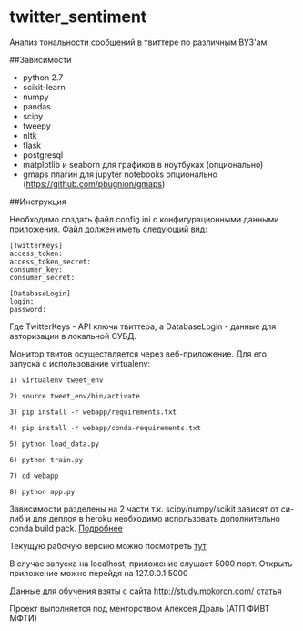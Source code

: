 # twitter_sentiment
Анализ тональности сообщений в твиттере по различным ВУЗ'ам.

##Зависимости
* python 2.7
* scikit-learn
* numpy
* pandas
* scipy
* tweepy
* nltk
* flask
* postgresql
* matplotlib и seaborn для графиков в ноутбуках (опционально)
* gmaps плагин для jupyter notebooks опционально (https://github.com/pbugnion/gmaps)

##Инструкция

Необходимо создать файл config.ini с конфигурационными данными приложения. Файл должен иметь следующий вид:

```shell
[TwitterKeys]
access_token: 
access_token_secret: 
consumer_key: 
consumer_secret: 

[DatabaseLogin]
login: 
password: 

```
Где TwitterKeys - API ключи твиттера, а DatabaseLogin - данные для авторизации в локальной СУБД.

Монитор твитов осуществляется через веб-приложение. Для его запуска с использование virtualenv:

```shell
1) virtualenv tweet_env

2) source tweet_env/bin/activate

3) pip install -r webapp/requirements.txt

4) pip install -r webapp/conda-requirements.txt

5) python load_data.py

6) python train.py

7) cd webapp

8) python app.py
```

Зависимости разделены на 2 части т.к. scipy/numpy/scikit зависят от си-либ и для деплоя в heroku необходимо использовать дополнительно conda build pack. [Подробнее](https://devcenter.heroku.com/articles/python-c-deps) 

Текущую рабочую версию можно посмотреть [тут](https://tweets-about-universities.herokuapp.com/) 

В случае запуска на localhost, приложение слушает 5000 порт. Открыть приложение можно перейдя на 127.0.0.1:5000

Данные для обучения взяты с сайта http://study.mokoron.com/ [статья](http://www.swsys.ru/index.php?page=article&id=3962)

Проект выполняется под менторством Алексея Драль (АТП ФИВТ МФТИ)
